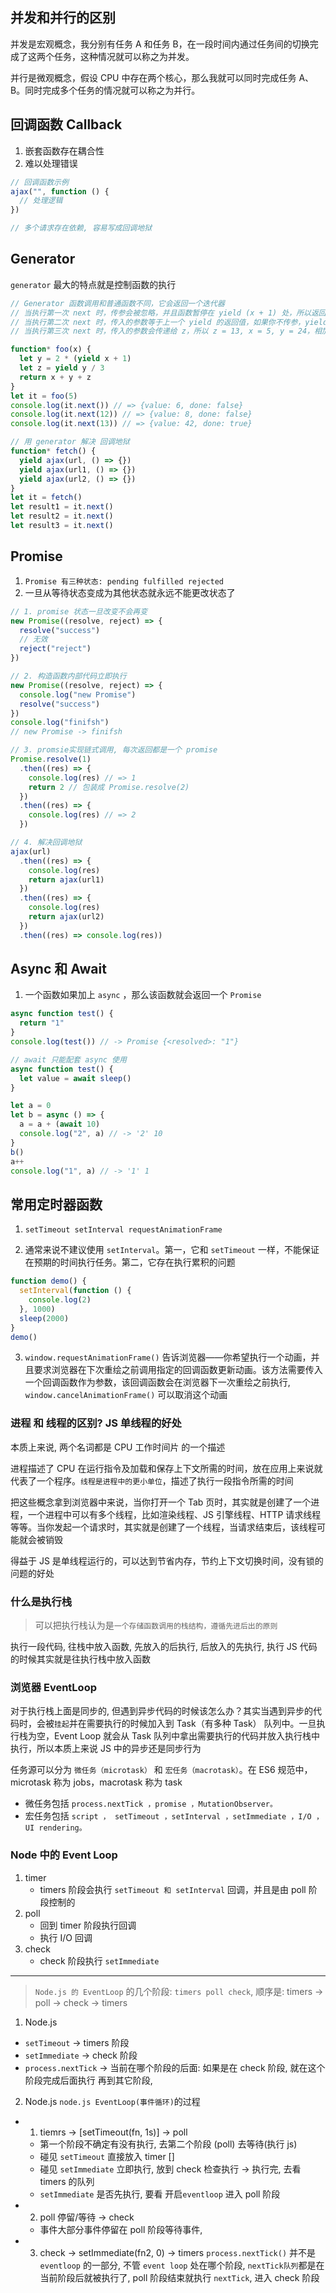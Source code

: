 ## 并发和并行的区别

并发是宏观概念，我分别有任务 A 和任务 B，在一段时间内通过任务间的切换完成了这两个任务，这种情况就可以称之为并发。

并行是微观概念，假设 CPU 中存在两个核心，那么我就可以同时完成任务 A、B。同时完成多个任务的情况就可以称之为并行。

## 回调函数 Callback

1. 嵌套函数存在耦合性
2. 难以处理错误

```js
// 回调函数示例
ajax("", function () {
  // 处理逻辑
})

// 多个请求存在依赖, 容易写成回调地狱
```

## Generator

`generator` 最大的特点就是控制函数的执行

```js
// Generator 函数调用和普通函数不同，它会返回一个迭代器
// 当执行第一次 next 时，传参会被忽略，并且函数暂停在 yield (x + 1) 处，所以返回 5 + 1 = 6
// 当执行第二次 next 时，传入的参数等于上一个 yield 的返回值，如果你不传参，yield 永远返回 undefined。此时 let y = 2 * 12，所以第二个 yield 等于 2 * 12 / 3 = 8
// 当执行第三次 next 时，传入的参数会传递给 z，所以 z = 13, x = 5, y = 24，相加等于 42

function* foo(x) {
  let y = 2 * (yield x + 1)
  let z = yield y / 3
  return x + y + z
}
let it = foo(5)
console.log(it.next()) // => {value: 6, done: false}
console.log(it.next(12)) // => {value: 8, done: false}
console.log(it.next(13)) // => {value: 42, done: true}

// 用 generator 解决 回调地狱
function* fetch() {
  yield ajax(url, () => {})
  yield ajax(url1, () => {})
  yield ajax(url2, () => {})
}
let it = fetch()
let result1 = it.next()
let result2 = it.next()
let result3 = it.next()
```

## Promise

1. `Promise 有三种状态: pending fulfilled rejected`
2. 一旦从等待状态变成为其他状态就永远不能更改状态了

```js
// 1. promise 状态一旦改变不会再变
new Promise((resolve, reject) => {
  resolve("success")
  // 无效
  reject("reject")
})

// 2. 构造函数内部代码立即执行
new Promise((resolve, reject) => {
  console.log("new Promise")
  resolve("success")
})
console.log("finifsh")
// new Promise -> finifsh

// 3. promsie实现链式调用, 每次返回都是一个 promise
Promise.resolve(1)
  .then((res) => {
    console.log(res) // => 1
    return 2 // 包装成 Promise.resolve(2)
  })
  .then((res) => {
    console.log(res) // => 2
  })

// 4. 解决回调地狱
ajax(url)
  .then((res) => {
    console.log(res)
    return ajax(url1)
  })
  .then((res) => {
    console.log(res)
    return ajax(url2)
  })
  .then((res) => console.log(res))
```

## Async 和 Await

1. 一个函数如果加上 `async` ，那么该函数就会返回一个 `Promise`

```js
async function test() {
  return "1"
}
console.log(test()) // -> Promise {<resolved>: "1"}

// await 只能配套 async 使用
async function test() {
  let value = await sleep()
}

let a = 0
let b = async () => {
  a = a + (await 10)
  console.log("2", a) // -> '2' 10
}
b()
a++
console.log("1", a) // -> '1' 1
```

## 常用定时器函数

1. `setTimeout setInterval requestAnimationFrame`

2. 通常来说不建议使用 `setInterval`。第一，它和 `setTimeout` 一样，不能保证在预期的时间执行任务。第二，它存在执行累积的问题

```js
function demo() {
  setInterval(function () {
    console.log(2)
  }, 1000)
  sleep(2000)
}
demo()
```

3. `window.requestAnimationFrame()` 告诉浏览器——你希望执行一个动画，并且要求浏览器在下次重绘之前调用指定的回调函数更新动画。该方法需要传入一个回调函数作为参数，该回调函数会在浏览器下一次重绘之前执行, `window.cancelAnimationFrame()` 可以取消这个动画

### 进程 和 线程的区别? JS 单线程的好处

本质上来说, 两个名词都是 CPU 工作时间片 的一个描述

进程描述了 CPU 在运行指令及加载和保存上下文所需的时间，放在应用上来说就代表了一个程序。`线程是进程中的更小单位`，描述了执行一段指令所需的时间

把这些概念拿到浏览器中来说，当你打开一个 Tab 页时，其实就是创建了一个进程，一个进程中可以有多个线程，比如渲染线程、JS 引擎线程、HTTP 请求线程等等。当你发起一个请求时，其实就是创建了一个线程，当请求结束后，该线程可能就会被销毁

得益于 JS 是单线程运行的，可以达到节省内存，节约上下文切换时间，没有锁的问题的好处

### 什么是执行栈

> 可以把执行栈认为是`一个存储函数调用的栈结构，遵循先进后出的原则`

执行一段代码, 往栈中放入函数, 先放入的后执行, 后放入的先执行, 执行 JS 代码的时候其实就是往执行栈中放入函数

### 浏览器 EventLoop

对于执行栈上面是同步的, 但遇到异步代码的时候该怎么办？其实当遇到异步的代码时，会被`挂起`并在需要执行的时候加入到 Task（有多种 Task） 队列中。一旦执行栈为空，Event Loop 就会从 Task 队列中拿出需要执行的代码并放入执行栈中执行，所以本质上来说 JS 中的异步还是同步行为

任务源可以分为 `微任务（microtask）` 和 `宏任务（macrotask）`。在 ES6 规范中，microtask 称为 jobs，macrotask 称为 task

- 微任务包括 `process.nextTick ，promise ，MutationObserver。`
- 宏任务包括 `script ， setTimeout ，setInterval ，setImmediate ，I/O ，UI rendering。`

### Node 中的 Event Loop

1. timer
   - timers 阶段会执行 `setTimeout 和 setInterval` 回调，并且是由 poll 阶段控制的
2. poll
   - 回到 timer 阶段执行回调
   - 执行 I/O 回调
3. check
   - check 阶段执行 `setImmediate`

---

> `Node.js 的 EventLoop` 的几个阶段: `timers poll check`, 顺序是: timers -> poll -> check -> timers

1. Node.js

- `setTimeout` -> timers 阶段
- `setImmediate` -> check 阶段
- `process.nextTick` -> 当前在哪个阶段的后面: 如果是在 check 阶段, 就在这个阶段完成后面执行 再到其它阶段,

2. Node.js
   `node.js EventLoop(事件循环)`的过程

- 1. tiemrs -> [setTimeout(fn, 1s)] -> poll
  - 第一个阶段不确定有没有执行, 去第二个阶段 (poll) 去等待(执行 js)
  - 碰见 `setTimeout` 直接放入 timer []
  - 碰见 `setImmediate` 立即执行, 放到 check 检查执行 -> 执行完, 去看 timers 的队列
  - `setImmediate` 是否先执行, 要看 开启`eventloop` 进入 poll 阶段
- 2. poll 停留/等待 -> check
  - 事件大部分事件停留在 poll 阶段等待事件,
- 3. check -> setImmediate(fn2, 0) -> timers
     `process.nextTick()` 并不是 `eventloop` 的一部分, 不管 `event loop` 处在哪个阶段, `nextTick队列`都是在当前阶段后就被执行了, poll 阶段结束就执行 `nextTick`, 进入 check 阶段
